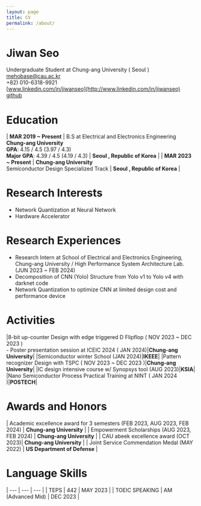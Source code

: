 ```yaml
---
layout: page
title: CV
permalink: /about/
---
```


# Jiwan Seo
Undergraduate Student at Chung-ang University ( Seoul )<br>
[mehobase@cau.ac.kr](mailto:mehobase@cau.ac.kr)<br>
+82) 010-6318-9921<br>
[www.linkedin.com/in/jiwanseo](http://www.linkedin.com/in/jiwanseo)<br>
[github](https://github.com/J1wanSeo)


# Education

| **MAR 2019 ~ Present** | B.S at Electrical and Electronics Engineering <br> **Chung-ang University**<br>**GPA**: 4.15 / 4.5 (3.97 / 4.3)<br>**Major GPA**: 4.39 / 4.5 (4.19 / 4.3) | **Seoul , Republic of Korea** |
| **MAR 2023 ~ Present** | **Chung-ang University**<br>Semiconductor Design Specialized Track | **Seoul , Republic of Korea** |

# Research Interests

- Network Quantization at Neural Network
- Hardware Accelerator

# Research Experiences

- Research Intern at School of Electrical and Electronics Engineering, Chung-ang University / High Performance System Architecture Lab. (JUN 2023 ~ FEB 2024)
- Decomposition of CNN (Yolo) Structure from Yolo v1 to Yolo v4 with darknet code
- Network Quantization to optimize CNN at limited design cost and performance device

# Activities

|8-bit up-counter Design with edge triggered D Flipflop ( NOV 2023 ~ DEC 2023 )<br> - Poster presentation session at ICEIC 2024 ( JAN 2024)|**Chung-ang University**|
|Semiconductor winter School (JAN 2024)|**IKEEE**|
|Pattern recognizer Design with TSPC ( NOV 2023 ~ DEC 2023 )|**Chung-ang University**|
|IC design intensive course w/ Synopsys tool (AUG 2023)|**KSIA**|
|Nano Semiconductor Process Practical Training at NINT ( JAN 2024 )|**POSTECH**|

# Awards and Honors

| Academic excellence award for 3 semesters (FEB 2023, AUG 2023, FEB 2024) | **Chung-ang University** |
| Empowerment Scholarships (AUG 2023, FEB 2024) | **Chung-ang University** |
| CAU abeek excellence award (OCT 2023)| **Chung-ang University** |
| Joint Service Commendation Medal (MAY 2022) | **US Department of Defense** |

# Language Skills


| --- | --- | --- |
| TEPS | 442 | MAY 2023 |
| TOEIC SPEAKING | AM (Advanced Mid) | DEC 2023 |